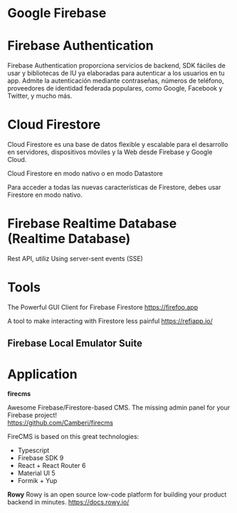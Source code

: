 # Google Firebase 

# Firebase Authentication 

Firebase Authentication proporciona servicios de backend, SDK fáciles de usar y bibliotecas de IU ya elaboradas para autenticar a los usuarios en tu app. Admite la autenticación mediante contraseñas, números de teléfono, proveedores de identidad federada populares, como Google, Facebook y Twitter, y mucho más.

# Cloud Firestore

Cloud Firestore es una base de datos flexible y escalable para el desarrollo en servidores, dispositivos móviles y la Web desde Firebase y Google Cloud. 

Cloud Firestore en modo nativo o en modo Datastore

Para acceder a todas las nuevas características de Firestore, debes usar Firestore en modo nativo.

#  Firebase Realtime Database (Realtime Database)


Rest API, utiliz Using server-sent events (SSE)


# Tools

The Powerful GUI Client for Firebase Firestore
https://firefoo.app

A tool to make interacting with Firestore less painful
https://refiapp.io/ 

 
## Firebase Local Emulator Suite 


# Application

**firecms**
 
Awesome Firebase/Firestore-based CMS. The missing admin panel for your Firebase project!  
https://github.com/Camberi/firecms

FireCMS is based on this great technologies:

- Typescript
- Firebase SDK 9
- React + React Router 6
- Material UI 5
- Formik + Yup

 
 
**Rowy** 
Rowy is an open source low-code platform for building your product backend in minutes. 
https://docs.rowy.io/ 
 